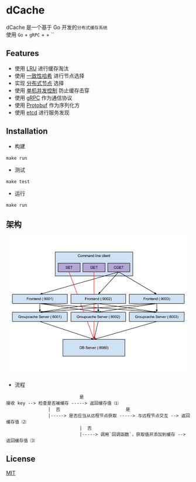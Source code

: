 # dCache
dCache 是一个基于 Go 开发的`分布式缓存系统`  
使用 `Go` + `gRPC` +  + ``


## Features
- 使用 [LRU](./dCache/lru/README.md) 进行缓存淘汰
- 使用 [一致性哈希](./dCache/consistentHash/README.md) 进行节点选择
- 实现 [分布式节点](./dCache/README.md) 选择
- 使用 [单机并发控制](./dCache/singleFlight/README.md) 防止缓存击穿
- 使用 [gRPC](./dCache/dCachePB/README.md) 作为通信协议
- 使用 [Protobuf](./dCache/dCachePB/README.md) 作为序列化方
- 使用 [etcd]() 进行服务发现

## Installation
- 构建
```shell
make run
```
- 测试
```shell
make test
```
- 运行
```shell
make run
```

## 架构
![架构](./assert/arch.png)

- 流程
```
                            是
接收 key --> 检查是否被缓存 -----> 返回缓存值 ⑴
                |  否                         是
                |-----> 是否应当从远程节点获取 -----> 与远程节点交互 --> 返回缓存值 ⑵
                            |  否
                            |-----> 调用`回调函数`，获取值并添加到缓存 --> 返回缓存值 ⑶
```

## License
[MIT](https://choosealicense.com/licenses/mit/)

